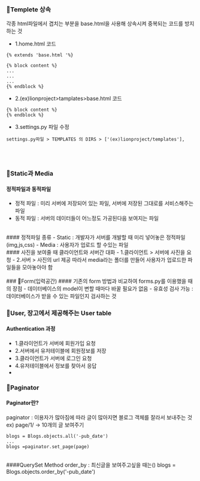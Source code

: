 
### 🔸Templete 상속
각종 html파일에서 겹치는 부분을 base.html을 사용해 상속시켜 중복되는 코드를 방지하는 것
<br>
- 1.home.html 코드
```
{% extends 'base.html '%}

{% block content %}
...
...
...
{% endblock %}
```
- 2.(ex)lionproject>tamplates>base.html 코드
```
{% block content %}
{% endblock %}
```

- 3.settings.py 파일 수정
```
settings.py파일 > TEMPLATES 의 DIRS > ['(ex)lionproject/templates'],
```
<br>
<br>

### 🔸Static과 Media
#### 정적파일과 동적파일
- 정적 파일 : 미리 서버에 저장되어 있는 파일, 서버에 저장된 그대로를 서비스해주는 파일
- 동적 파일 : 서버의 데이터들이 어느정도 가공된다음 보여지는 파일
<br>
#### 정적파일 종류
- Static : 개발자가 서버를 개발할 때 미리 넣어놓은 정적파일(img,js,css)
- Media : 사용자가 업로드 할 수있는 파일
<br>
#### 사진을 보여줄 때 클라이언트와 서버간 대화
- 1.클라이언트 > 서버에 사진을 요청
- 2.서버 > 사진의 url 제공
따라서 media라는 폴더를 만들어 사용자가 업로드한 파일들을 모아놓아야 함
<br>
<br>
### 🔸Form(입력공간)
#### 기존의 form 방법과 비교하여 forms.py를 이용했을 때의 장점
- 데이터베이스의 model이 변할 때마다 바꿀 필요가 없음
- 유효성 검사 가능 : 데이터베이스가 받을 수 있는 파일인지 검사하는 것

### 🔸User, 장고에서 제공해주는 User table
#### Authentication 과정
- 1.클라이언트가 서버에 회원가입 요청
- 2.서버에서 유저테이블에 회원정보를 저장
- 3.클라이언트가 서버에 로그인 요청
- 4.유저테이블에서 정보를 찾아서 응답
- 
### 🔸Paginator
#### Paginator란?
paginator : 이용자가 많아짐에 따라 글이 많아지면 블로그 객체를 잘라서 보내주는 것
ex) page/1/ -> 10개의 글 보여주기
```
blogs = Blogs.objects.all('-pub_date')
...
blogs =paginator.set_page(page)
```
<br>
####QuerySet Method
order_by : 최신글을 보여주고싶을 때는()
blogs = Blogs.objects.order_by('-pub_date')

